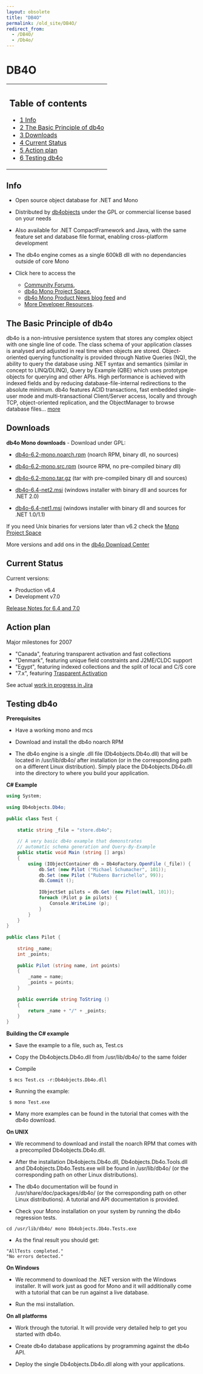 ```yaml
---
layout: obsolete
title: "DB4O"
permalink: /old_site/DB4O/
redirect_from:
  - /DB4O/
  - /Db4o/
---
```


DB4O
====

<table>
<col width="100%" />
<tbody>
<tr class="odd">
<td align="left"><h2>Table of contents</h2>
<ul>
<li><a href="#info">1 Info</a></li>
<li><a href="#the-basic-principle-of-db4o">2 The Basic Principle of db4o</a></li>
<li><a href="#downloads">3 Downloads</a></li>
<li><a href="#current-status">4 Current Status</a></li>
<li><a href="#action-plan">5 Action plan</a></li>
<li><a href="#testing-db4o">6 Testing db4o</a></li>
</ul></td>
</tr>
</tbody>
</table>

Info
----

-   Open source object database for .NET and Mono

-   Distributed by [db4objects](http://www.db4o.com?src=Mono) under the GPL or commercial license based on your needs

-   Also available for .NET CompactFramework and Java, with the same feature set and database file format, enabling cross-platform development

-   The db4o engine comes as a single 600kB dll with no dependancies outside of core Mono

-   Click here to access the
    -   [Community Forums](http://developer.db4o.com/forums/),
    -   [db4o Mono Project Space](http://developer.db4o.com/ProjectSpaces/view.aspx/Mono),
    -   [db4o Mono Product News blog feed](http://forums.db4o.com/blogs/product_news/archive/category/1008.aspx) and
    -   [More Developer Resources](http://developer.db4o.com).

The Basic Principle of db4o
---------------------------

db4o is a non-intrusive persistence system that stores any complex object with one single line of code. The class schema of your application classes is analysed and adjusted in real time when objects are stored. Object-oriented querying functionality is provided through Native Queries (NQ), the ability to query the database using .NET syntax and semantics (similar in concept to LINQ/DLINQ), Query by Example (QBE) which uses prototype objects for querying and other APIs. High performance is achieved with indexed fields and by reducing database-file-internal redirections to the absolute minimum. db4o features ACID transactions, fast embedded single-user mode and multi-transactional Client/Server access, locally and through TCP, object-oriented replication, and the ObjectManager to browse database files... [more](http://www.db4o.com/about/productinformation/)

Downloads
---------

**db4o Mono downloads** - Download under GPL:

-   [db4o-6.2-mono.noarch.rpm](http://www.db4o.com/downloads/db4o-6.2-mono.noarch.rpm) (noarch RPM, binary dll, no sources)

-   [db4o-6.2-mono.src.rpm](http://www.db4o.com/downloads/db4o-6.2-mono.src.rpm) (source RPM, no pre-compiled binary dll)

-   [db4o-6.2-mono.tar.gz](http://www.db4o.com/downloads/db4o-6.2-mono.tar.gz) (tar with pre-compiled binary dll and sources)

-   [db4o-6.4-net2.msi](http://www.db4o.com/downloads/db4o-6.4-net2.msi) (windows installer with binary dll and sources for .NET 2.0)

-   [db4o-6.4-net1.msi](http://www.db4o.com/downloads/db4o-6.4-net1.msi) (windows installer with binary dll and sources for .NET 1.0/1.1)

If you need Unix binaries for versions later than v6.2 check the [Mono Project Space](http://developer.db4o.com/ProjectSpaces/view.aspx/Mono)

More versions and add ons in the [db4o Download Center](http://downloads.db4o.com)

Current Status
--------------

Current versions:

-   Production v6.4
-   Development v7.0

[Release Notes for 6.4 and 7.0](http://developer.db4o.com/blogs/product_news/archive/2007/11/13/release-notes-for-6-4-prod-and-7-0-dev.aspx)

Action plan
-----------

Major milestones for 2007

-   "Canada", featuring transparent activation and fast collections
-   "Denmark", featuring unique field constraints and J2ME/CLDC support
-   "Egypt", featuring indexed collections and the split of local and C/S core
-   "7.x", featuring [Trasparent Activation](http://developer.db4o.com/blogs/product_news/archive/2007/11/12/the-7th-dimension.aspx)

See actual [work in progress in Jira](http://tracker.db4o.com/jira/secure/Dashboard.jspa)

Testing db4o
------------

**Prerequisites**

-   Have a working mono and mcs

-   Download and install the db4o noarch RPM

-   The db4o engine is a single .dll file (Db4objects.Db4o.dll) that will be located in /usr/lib/db4o/ after installation (or in the corresponding path on a different Linux distribution). Simply place the Db4objects.Db4o.dll into the directory to where you build your application.

**C\# Example**

``` csharp
using System;
 
using Db4objects.Db4o;
 
public class Test {
 
    static string _file = "store.db4o";
 
    // A very basic db4o example that demonstrates
    // automatic schema generation and Query-By-Example
    public static void Main (string [] args)
    {
        using (IObjectContainer db = Db4oFactory.OpenFile (_file)) {
            db.Set (new Pilot ("Michael Schumacher", 101));
            db.Set (new Pilot ("Rubens Barrichello", 99));
            db.Commit ();
 
            IObjectSet pilots = db.Get (new Pilot(null, 101));
            foreach (Pilot p in pilots) {
                Console.WriteLine (p);
            }
        }
    }
}
 
public class Pilot {
 
    string _name;
    int _points;
 
    public Pilot (string name, int points)
    {
        _name = name;
        _points = points;
    }
 
    public override string ToString ()
    {
        return _name + "/" + _points;
    }
}
```

**Building the C\# example**

-   Save the example to a file, such as, Test.cs

-   Copy the Db4objects.Db4o.dll from /usr/lib/db4o/ to the same folder

-   Compile

<!-- -->

     $ mcs Test.cs -r:Db4objects.Db4o.dll

-   Running the example:

<!-- -->

     $ mono Test.exe

-   Many more examples can be found in the tutorial that comes with the db4o download.

**On UNIX**

-   We recommend to download and install the noarch RPM that comes with a precompiled Db4objects.Db4o.dll.

-   After the installation Db4objects.Db4o.dll, Db4objects.Db4o.Tools.dll and Db4objects.Db4o.Tests.exe will be found in /usr/lib/db4o/ (or the corresponding path on other Linux distributions).

-   The db4o documentation will be found in /usr/share/doc/packages/db4o/ (or the corresponding path on other Linux distributions). A tutorial and API documentation is provided.

-   Check your Mono installation on your system by running the db4o regression tests.

<!-- -->

    cd /usr/lib/db4o/ mono Db4objects.Db4o.Tests.exe 

-   As the final result you should get:

<!-- -->

    "AllTests completed."
    "No errors detected." 

 **On Windows**

-   We recommend to download the .NET version with the Windows installer. It will work just as good for Mono and it will additionally come with a tutorial that can be run against a live database.

-   Run the msi installation.

**On all platforms**

-   Work through the tutorial. It will provide very detailed help to get you started with db4o.

-   Create db4o database applications by programming against the db4o API.

-   Deploy the single Db4objects.Db4o.dll along with your applications.


